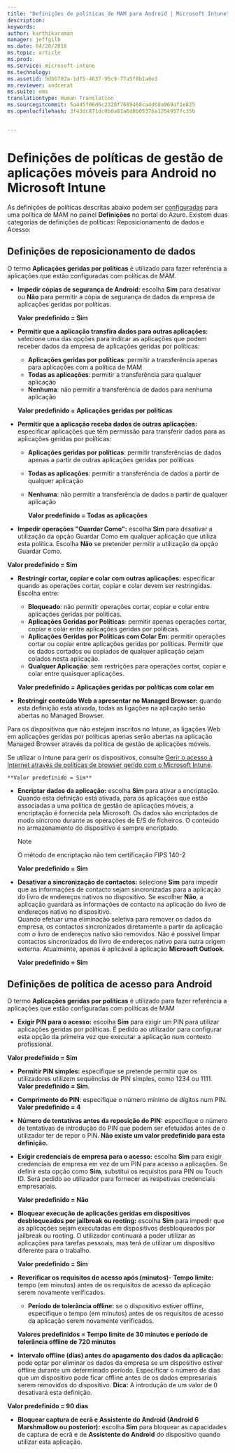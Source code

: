 ```yaml
---
title: "Definições de políticas de MAM para Android | Microsoft Intune"
description: 
keywords: 
author: karthikaraman
manager: jeffgilb
ms.date: 04/28/2016
ms.topic: article
ms.prod: 
ms.service: microsoft-intune
ms.technology: 
ms.assetid: 5dbb702a-1df5-4637-95c9-77a5f0b1a0e3
ms.reviewer: andcerat
ms.suite: ems
translationtype: Human Translation
ms.sourcegitcommit: 5a445f06d6c2328f7689468ca4d68a969af1e825
ms.openlocfilehash: 3f43dc871dc0b0a81a6d0b05376a1254957fc35b


---
```


# Definições de políticas de gestão de aplicações móveis para Android no Microsoft Intune
As definições de políticas descritas abaixo podem ser [configuradas](create-and-deploy-mobile-app-management-policies-with-microsoft-intune.md) para uma política de MAM no painel **Definições** no portal do Azure.
Existem duas categorias de definições de políticas: Reposicionamento de dados e Acesso:

##  Definições de reposicionamento de dados
O termo **Aplicações geridas por políticas** é utilizado para fazer referência a aplicações que estão configuradas com políticas de MAM.
- **Impedir cópias de segurança de Android:** escolha **Sim** para desativar ou **Não** para permitir a cópia de segurança de dados da empresa de aplicações geridas por políticas.

  **Valor predefinido = Sim**
- **Permitir que a aplicação transfira dados para outras aplicações:** selecione uma das opções para indicar as aplicações que podem receber dados da empresa de aplicações geridas por políticas:
  -   **Aplicações geridas por políticas**: permitir a transferência apenas para aplicações com a política de MAM
  -   **Todas as aplicações**: permitir a transferência para qualquer aplicação
  -   **Nenhuma**: não permitir a transferência de dados para nenhuma aplicação

  **Valor predefinido = Aplicações geridas por políticas**
- **Permitir que a aplicação receba dados de outras aplicações:** especificar aplicações que têm permissão para transferir dados para as aplicações geridas por políticas:
  -   **Aplicações geridas por políticas**: permitir transferências de dados apenas a partir de outras aplicações geridas por políticas
  -   **Todas as aplicações**: permitir a transferência de dados a partir de qualquer aplicação
  -   **Nenhuma**: não permitir a transferência de dados a partir de qualquer aplicação

      **Valor predefinido = Todas as aplicações**

-   **Impedir operações "Guardar Como":** escolha **Sim** para desativar a utilização da opção Guardar Como em qualquer aplicação que utiliza esta política. Escolha **Não** se pretender permitir a utilização da opção Guardar Como.

  **Valor predefinido = Sim**
- **Restringir cortar, copiar e colar com outras aplicações:** especificar quando as operações cortar, copiar e colar devem ser restringidas. Escolha entre:
  -   **Bloqueado**: não permitir operações cortar, copiar e colar entre aplicações geridas por políticas.
  -   **Aplicações Geridas por Políticas**: permitir apenas operações cortar, copiar e colar entre aplicações geridas por políticas.
  -   **Aplicações Geridas por Políticas com Colar Em**: permitir operações cortar ou copiar entre aplicações geridas por políticas. Permitir que os dados cortados ou copiados de qualquer aplicação sejam colados nesta aplicação.
  -   **Qualquer Aplicação**: sem restrições para operações cortar, copiar e colar entre quaisquer aplicações.

    **Valor predefinido = Aplicações geridas por políticas com colar em**
-   **Restringir conteúdo Web a apresentar no Managed Browser:** quando esta definição está ativada, todas as ligações na aplicação serão abertas no Managed Browser.

  Para os dispositivos que não estejam inscritos no Intune, as ligações Web em aplicações geridas por políticas apenas serão abertas na aplicação Managed Browser através da política de gestão de aplicações móveis.

  Se utilizar o Intune para gerir os dispositivos, consulte [Gerir o acesso à Internet através de políticas de browser gerido com o Microsoft Intune](manage-internet-access-using-managed-browser-policies.md).

    **Valor predefinido = Sim**
- **Encriptar dados da aplicação:** escolha **Sim** para ativar a encriptação. Quando esta definição está ativada, para as aplicações que estão associadas a uma política de gestão de aplicações móveis, a encriptação é fornecida pela Microsoft. Os dados são encriptados de modo síncrono durante as operações de E/S de ficheiros. O conteúdo no armazenamento do dispositivo é sempre encriptado.
  >[!NOTE]
  >O método de encriptação não tem certificação FIPS 140-2

  **Valor predefinido = Sim**

- **Desativar a sincronização de contactos:** selecione **Sim** para impedir que as informações de contacto sejam sincronizadas para a aplicação do livro de endereços nativos no dispositivo. Se escolher **Não**, a aplicação guardará as informações de contacto na aplicação do livro de endereços nativo no dispositivo.<br/>Quando efetuar uma eliminação seletiva para remover os dados da empresa, os contactos sincronizados diretamente a partir da aplicação com o livro de endereços nativo são removidos. Não é possível limpar contactos sincronizados do livro de endereços nativo para outra origem externa. Atualmente, apenas é aplicável à aplicação **Microsoft Outlook**.

  **Valor predefinido = Sim**

##  Definições de política de acesso para Android
O termo **Aplicações geridas por políticas** é utilizado para fazer referência a aplicações que estão configuradas com políticas de MAM

- **Exigir PIN para o acesso:** escolha **Sim** para exigir um PIN para utilizar aplicações geridas por políticas. É pedido ao utilizador para configurar esta opção da primeira vez que executar a aplicação num contexto profissional.

 **Valor predefinido = Sim**

 -  **Permitir PIN simples:** especifique se pretende permitir que os utilizadores utilizem sequências de PIN simples, como 1234 ou 1111. **Valor predefinido = Sim**.
 - **Comprimento do PIN**: especifique o número mínimo de dígitos num PIN. **Valor predefinido = 4**
 - **Número de tentativas antes da reposição do PIN:** especifique o número de tentativas de introdução do PIN que podem ser efetuadas antes de o utilizador ter de repor o PIN. **Não existe um valor predefinido para esta definição.**
- **Exigir credenciais de empresa para o acesso:** escolha **Sim** para exigir credenciais de empresa em vez de um PIN para acesso a aplicações.  Se definir esta opção como **Sim**, substitui os requisitos para PIN ou Touch ID.  Será pedido ao utilizador para fornecer as respetivas credenciais empresariais.

  **Valor predefinido = Não**
- **Bloquear execução de aplicações geridas em dispositivos desbloqueados por jailbreak ou rooting:** escolha **Sim** para impedir que as aplicações sejam executadas em dispositivos desbloqueados por jailbreak ou rooting. O utilizador continuará a poder utilizar as aplicações para tarefas pessoais, mas terá de utilizar um dispositivo diferente para o trabalho.

  **Valor predefinido = Sim**
- **Reverificar os requisitos de acesso após (minutos)**-   **Tempo limite:** tempo (em minutos) antes de os requisitos de acesso da aplicação serem novamente verificados.
  -   **Período de tolerância offline:** se o dispositivo estiver offline, especifique o tempo (em minutos) antes de os requisitos de acesso da aplicação serem novamente verificados.

    **Valores predefinidos = Tempo limite de 30 minutos e período de tolerância offline de 720 minutos**

-   **Intervalo offline (dias) antes do apagamento dos dados da aplicação:** pode optar por eliminar os dados da empresa se um dispositivo estiver offline durante um determinado período.  Especificar o número de dias que um dispositivo pode ficar offline antes de os dados empresariais serem removidos do dispositivo. **Dica:** A introdução de um valor de 0 desativará esta definição.

  **Valor predefinido = 90 dias**
- **Bloquear captura de ecrã e Assistente do Android (Android 6 Marshmallow ou posterior):** escolha **Sim** para bloquear as capacidades de captura de ecrã e de **Assistente do Android** do dispositivo quando utilizar esta aplicação.



<!--HONumber=Jun16_HO4-->


